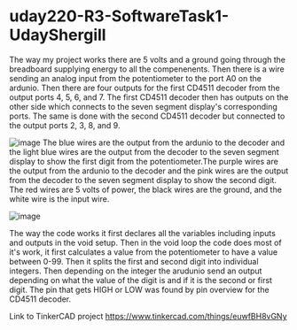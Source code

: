 # uday220-R3-SoftwareTask1-UdayShergill
The way my project works there are 5 volts and a ground going through the breadboard supplying energy to all the compenenents. Then there is a wire sending an analog input from the potentiometer to the port A0 on the ardunio. Then there are four outputs for the first CD4511 decoder from the output ports 4, 5, 6, and 7. The first CD4511 decoder then has outputs on the other side which connects to the seven segment display's corresponding ports. The same is done with the second CD4511 decoder but connected to the output ports 2, 3, 8, and 9. 

![image](https://user-images.githubusercontent.com/91505369/136677523-065fcf52-fbf2-4a49-8c06-db0099dcc27d.png)
The blue wires are the output from the ardunio to the decoder and the light blue wires are the output from the decoder to the seven segment display to show the first digit from the potentiometer.The purple wires are the output from the ardunio to the decoder and the pink wires are the output from the decoder to the seven segment display to show the second digit. The red wires are 5 volts of power, the black wires are the ground, and the white wire is the input wire. 

![image](https://user-images.githubusercontent.com/91505369/136677585-53a5dc52-bf09-4c02-b48a-0b42e336b7d4.png)

The way the code works it first declares all the variables including inputs and outputs in the void setup. Then in the void loop the code does most of it's work, it first calculates a value from the potentiometer to have a value between 0-99. Then it splits the first and second digit into individual integers. Then depending on the integer the arudunio send an output depending on what the value of the digit is and if it is the second or first digit. The pin that gets HIGH or LOW was found by pin overview for the CD4511 decoder. 

Link to TinkerCAD project
https://www.tinkercad.com/things/euwfBH8vGNy
